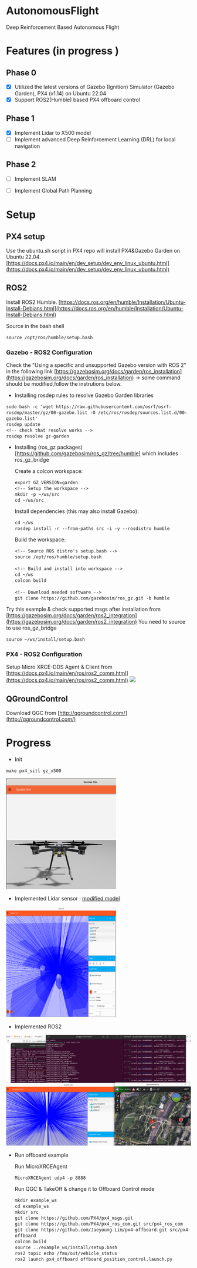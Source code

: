 
# AutonomousFlight
Deep Reinforcement Based Autonomous Flight

# Features (in progress )
## Phase 0
- [x] Utilized the latest versions of Gazebo (Ignition) Simulator (Gazebo Garden), PX4 (v1.14) on Ubuntu 22.04
- [x] Support ROS2(Humble) based PX4 offboard control
## Phase 1
- [x] Implement Lidar to X500 model
- [ ] Implement advanced Deep Reinforcement Learning (DRL) for local navigation
## Phase 2 
- [ ] Implement SLAM 
- [ ] Implement Global Path Planning 


# Setup 

## PX4 setup
Use the ubuntu.sh script in PX4 repo will install PX4&Gazebo Garden on Ubuntu 22.04. 
[https://docs.px4.io/main/en/dev_setup/dev_env_linux_ubuntu.html](https://docs.px4.io/main/en/dev_setup/dev_env_linux_ubuntu.html)

## ROS2 
Install ROS2 Humble.
[https://docs.ros.org/en/humble/Installation/Ubuntu-Install-Debians.html](https://docs.ros.org/en/humble/Installation/Ubuntu-Install-Debians.html)

Source in the bash shell
```
source /opt/ros/humble/setup.bash
```
### Gazebo - ROS2 Configuration

Check the "Using a specific and unsupported Gazebo version with ROS 2" in the following link [https://gazebosim.org/docs/garden/ros_installation](https://gazebosim.org/docs/garden/ros_installation)
-> some command should be modified,follow the instrutions below. 

- Installing rosdep rules to resolve Gazebo Garden libraries
```
sudo bash -c 'wget https://raw.githubusercontent.com/osrf/osrf-rosdep/master/gz/00-gazebo.list -O /etc/ros/rosdep/sources.list.d/00-gazebo.list'
rosdep update
<!-- check that resolve works --> 
rosdep resolve gz-garden
```
- Installing (ros_gz packages)[https://github.com/gazebosim/ros_gz/tree/humble] which includes ros_gz_bridge

  Create a colcon workspace:
  ```
  export GZ_VERSION=garden
  <!-- Setup the workspace -->
  mkdir -p ~/ws/src
  cd ~/ws/src
  ```
  Install dependencies (this may also install Gazebo):
  ```
  cd ~/ws
  rosdep install -r --from-paths src -i -y --rosdistro humble
  ```
  Build the workspace:
  ```
  <!-- Source ROS distro's setup.bash -->
  source /opt/ros/humble/setup.bash

  <!-- Build and install into workspace -->
  cd ~/ws
  colcon build

  <!-- Download needed software -->
  git clone https://github.com/gazebosim/ros_gz.git -b humble
  ```

Try this example & check supported msgs after installation from [https://gazebosim.org/docs/garden/ros2_integration](https://gazebosim.org/docs/garden/ros2_integration)
You need to source to use ros_gz_bridge
```
source ~/ws/install/setup.bash
```

### PX4 - ROS2 Configuration

Setup Micro XRCE-DDS Agent & Client from [https://docs.px4.io/main/en/ros/ros2_comm.html](https://docs.px4.io/main/en/ros/ros2_comm.html)
<img src="https://docs.px4.io/main/assets/img/architecture_xrce-dds_ros2.fed61809.svg">

## QGroundControl

Download QGC from [http://qgroundcontrol.com/](http://qgroundcontrol.com/)

# Progress

- Init
```
make px4_sitl gz_x500
```

<img src="img/img1.png" width="300" height="300">

- Implemented Lidar sensor : [modified model](models/x500-lidar.sdf)
<img src="img/lidar_screenshot.png" width="300" height="300">

- Implemented ROS2
<img src="img/setup_complete.png" >

- Run offboard example
  
  Run MicroXRCEAgent
  ```
  MicroXRCEAgent udp4 -p 8888
  ```
  Run QGC & TakeOff & change it to Offboard Control mode
  ```
  mkdir example_ws
  cd example_ws
  mkdir src
  git clone https://github.com/PX4/px4_msgs.git
  git clone https://github.com/PX4/px4_ros_com.git src/px4_ros_com
  git clone https://github.com/Jaeyoung-Lim/px4-offboard.git src/px4-offboard
  colcon build
  source ../example_ws/install/setup.bash
  ros2 topic echo /fmu/out/vehicle_status
  ros2 launch px4_offboard offboard_position_control.launch.py
  ```

